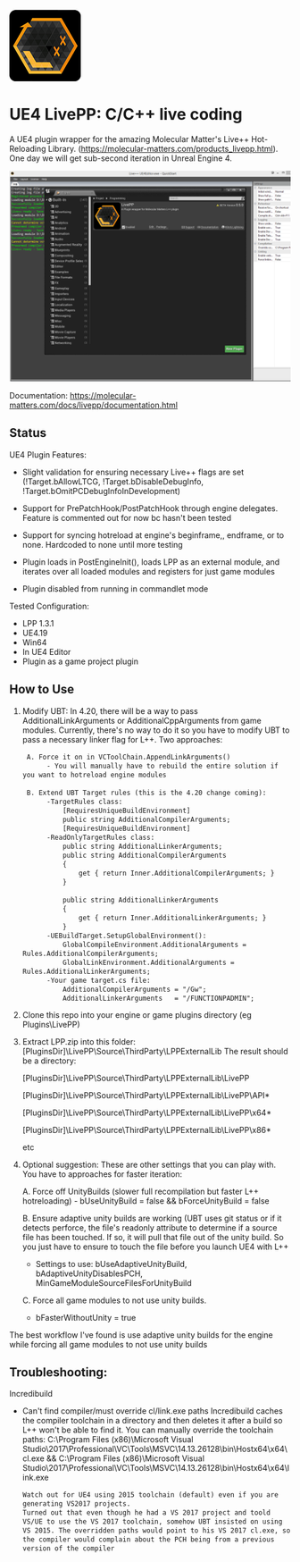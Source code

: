 ![](Resources/Icon128.png) 
# UE4 LivePP: C/C++ live coding
A UE4 plugin wrapper for the amazing Molecular Matter's Live++ Hot-Reloading Library. (https://molecular-matters.com/products_livepp.html).
One day we will get sub-second iteration in Unreal Engine 4.

![](doc/Screenshot.png) 

Documentation:
https://molecular-matters.com/docs/livepp/documentation.html

Status
----------
UE4 Plugin Features:

  - Slight validation for ensuring necessary Live++ flags are set (!Target.bAllowLTCG, !Target.bDisableDebugInfo, !Target.bOmitPCDebugInfoInDevelopment)
  
  - Support for PrePatchHook/PostPatchHook through engine delegates. Feature is commented out for now bc hasn't been tested
  
  - Support for syncing hotreload at engine's beginframe,, endframe, or to none. Hardcoded to none until more testing
  
  - Plugin loads in PostEngineInit(), loads LPP as an external module, and iterates over all loaded modules and registers for just game modules
  
  - Plugin disabled from running in commandlet mode
  

Tested Configuration:
  - LPP 1.3.1
  - UE4.19
  - Win64
  - In UE4 Editor
  - Plugin as a game project plugin

How to Use
----------
1. Modify UBT:
	In 4.20, there will be a way to pass AdditionalLinkArguments or AdditionalCppArguments from game modules. 
	Currently, there's no way to do it so you have to modify UBT to pass a necessary linker flag for L++. Two approaches:

		A. Force it on in VCToolChain.AppendLinkArguments()
			 - You will manually have to rebuild the entire solution if you want to hotreload engine modules

		B. Extend UBT Target rules (this is the 4.20 change coming):
			 -TargetRules class:
				 [RequiresUniqueBuildEnvironment]
				 public string AdditionalCompilerArguments;
				 [RequiresUniqueBuildEnvironment]
			 -ReadOnlyTargetRules class:
				 public string AdditionalLinkerArguments;
				 public string AdditionalCompilerArguments
				 {
					 get { return Inner.AdditionalCompilerArguments; }
				 }
         
				 public string AdditionalLinkerArguments
				 {
					 get { return Inner.AdditionalLinkerArguments; }
				 }
			 -UEBuildTarget.SetupGlobalEnvironment():
				 GlobalCompileEnvironment.AdditionalArguments = Rules.AdditionalCompilerArguments;
				 GlobalLinkEnvironment.AdditionalArguments = Rules.AdditionalLinkerArguments;
			 -Your game target.cs file:
				 AdditionalCompilerArguments = "/Gw";
				 AdditionalLinkerArguments   = "/FUNCTIONPADMIN";

2. Clone this repo into your engine or game plugins directory (eg Plugins\LivePP)

3. Extract LPP.zip into this folder: [PluginsDir]\LivePP\Source\ThirdParty\LPPExternalLib
	The result should be a directory:
  
	[PluginsDir]\LivePP\Source\ThirdParty\LPPExternalLib\LivePP
  
	[PluginsDir]\LivePP\Source\ThirdParty\LPPExternalLib\LivePP\API\*
  
	[PluginsDir]\LivePP\Source\ThirdParty\LPPExternalLib\LivePP\x64\*
  
	[PluginsDir]\LivePP\Source\ThirdParty\LPPExternalLib\LivePP\x86\*
  
	etc


4. Optional suggestion:
	  These are other settings that you can play with. You have to approaches for faster iteration: 
  
	  A. Force off UnityBuilds (slower full recompilation but faster L++ hotreloading)
		 - bUseUnityBuild = false && bForceUnityBuild = false
     
	  B. Ensure adaptive unity builds are working (UBT uses git status or if it detects perforce, the file's readonly attribute
	   to determine if a source file has been touched. If so, it will pull that file out of the unity build. So you just have to
	   ensure to touch the file before you launch UE4 with L++
     
      - Settings to use: bUseAdaptiveUnityBuild, bAdaptiveUnityDisablesPCH, MinGameModuleSourceFilesForUnityBuild
     
	  C. Force all game modules to not use unity builds.
  
      - bFasterWithoutUnity = true
     
  The best workflow I've found is use adaptive unity builds for the engine while forcing all game modules to not use unity builds


  Troubleshooting:
  ----------
  Incredibuild 
  * Can't find compiler/must override cl/link.exe paths
		Incredibuild caches the compiler toolchain in a directory and then deletes it after a build so L++ won't be able to find it. 
		You can manually override the toolchain paths: C:\Program Files (x86)\Microsoft Visual Studio\2017\Professional\VC\Tools\MSVC\14.13.26128\bin\Hostx64\x64\cl.exe && C:\Program Files (x86)\Microsoft Visual Studio\2017\Professional\VC\Tools\MSVC\14.13.26128\bin\Hostx64\x64\link.exe
		
		Watch out for UE4 using 2015 toolchain (default) even if you are generating VS2017 projects.
		Turned out that even though he had a VS 2017 project and toold VS/UE to use the VS 2017 toolchain, somehow UBT insisted on using VS 2015. The overridden paths would point to his VS 2017 cl.exe, so the compiler would complain about the PCH being from a previous version of the compiler
